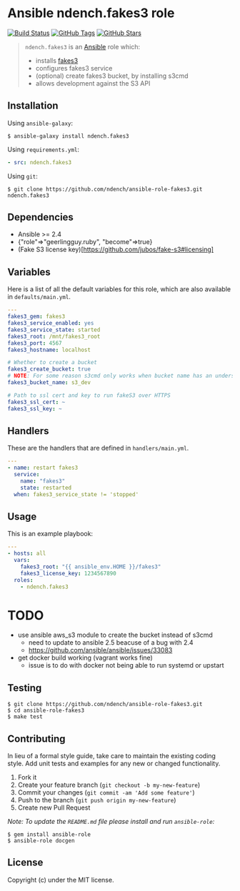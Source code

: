 # Ansible ndench.fakes3 role

[![Build Status](https://img.shields.io/travis/ndench/ansible-role-fakes3.svg)](https://travis-ci.org/ndench/ansible-role-fakes3)
[![GitHub Tags](https://img.shields.io/github/tag/ndench/ansible-role-fakes3.svg)](https://github.com/ndench/ansible-role-fakes3)
[![GitHub Stars](https://img.shields.io/github/stars/ndench/ansible-role-fakes3.svg)](https://github.com/ndench/ansible-role-fakes3)

> `ndench.fakes3` is an [Ansible](http://www.ansible.com) role which:
>
> * installs [fakes3](https://github.com/jubos/fake-s3)
> * configures fakes3 service
> * (optional) create fakes3 bucket, by installing s3cmd
> * allows development against the S3 API

## Installation

Using `ansible-galaxy`:

```shell
$ ansible-galaxy install ndench.fakes3
```

Using `requirements.yml`:

```yaml
- src: ndench.fakes3
```

Using `git`:

```shell
$ git clone https://github.com/ndench/ansible-role-fakes3.git ndench.fakes3
```

## Dependencies

* Ansible >= 2.4
* {"role"=>"geerlingguy.ruby", "become"=>true}
* (Fake S3 license key)[https://github.com/jubos/fake-s3#licensing]

## Variables

Here is a list of all the default variables for this role, which are also available in `defaults/main.yml`.

```yaml
---
fakes3_gem: fakes3
fakes3_service_enabled: yes
fakes3_service_state: started
fakes3_root: /mnt/fakes3_root
fakes3_port: 4567
fakes3_hostname: localhost

# Whether to create a bucket
fakes3_create_bucket: true
# NOTE: For some reason s3cmd only works when bucket name has an underscore
fakes3_bucket_name: s3_dev

# Path to ssl cert and key to run fakeS3 over HTTPS
fakes3_ssl_cert: ~
fakes3_ssl_key: ~

```

## Handlers

These are the handlers that are defined in `handlers/main.yml`.

```yaml
---
- name: restart fakes3
  service:
    name: "fakes3"
    state: restarted
  when: fakes3_service_state != 'stopped'

```


## Usage

This is an example playbook:

```yaml
---
- hosts: all
  vars:
    fakes3_root: "{{ ansible_env.HOME }}/fakes3"
    fakes3_license_key: 1234567890
  roles:
    - ndench.fakes3

```

# TODO

* use ansible aws_s3 module to create the bucket instead of s3cmd
  * need to update to ansible 2.5 beacuse of a bug with 2.4
  * https://github.com/ansible/ansible/issues/33083
* get docker build working (vagrant works fine)
  * issue is to do with docker not being able to run systemd or upstart

## Testing

```shell
$ git clone https://github.com/ndench/ansible-role-fakes3.git
$ cd ansible-role-fakes3
$ make test
```

## Contributing
In lieu of a formal style guide, take care to maintain the existing coding style. Add unit tests and examples for any new or changed functionality.

1. Fork it
2. Create your feature branch (`git checkout -b my-new-feature`)
3. Commit your changes (`git commit -am 'Add some feature'`)
4. Push to the branch (`git push origin my-new-feature`)
5. Create new Pull Request

*Note: To update the `README.md` file please install and run `ansible-role`:*

```shell
$ gem install ansible-role
$ ansible-role docgen
```

## License
Copyright (c)  under the MIT license.
